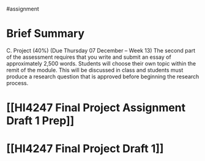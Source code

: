 #assignment 
# Brief Summary

C. Project (40%) (Due Thursday 07 December – Week 13) The second part of the assessment requires that you write and submit an essay of approximately 2,500 words. Students will choose their own topic within the remit of the module. This will be discussed in class and students must produce a research question that is approved before beginning the research process.

# [[HI4247 Final Project Assignment Draft 1 Prep]] 

# [[HI4247 Final Project Draft 1]] 